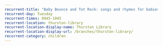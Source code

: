 ```yaml
---
recurrent-title: "Baby Bounce and Tot Rock: songs and rhymes for babies and toddlers"
recurrent-day: Tuesday
recurrent-times: 0945-1045
recurrent-location: thurston-library
recurrent-location-display-name: Thurston Library
recurrent-location-display-url: /branches/thurston-library/
recurrent-category: children
---
```

